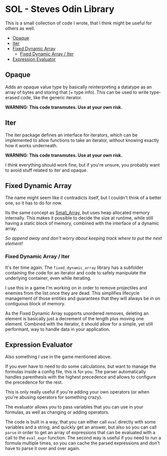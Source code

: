 # SOL - Steves Odin Library

This is a small collection of code I wrote, that I think might
be useful for others as well.

- [Opaque](#opaque)
- [Iter](#iter)
- [Fixed Dynamic Array](#fixed-dynamic-array)
  - [Fixed Dynamic Array / Iter](#fixed-dynamic-array--iter)
- [Expression Evaluator](#expression-evaluator)

## Opaque
Adds an opaque value type by basically reinterpreting a datatype as
an array of bytes and storing that (+ type info). This can be used
to write type-erased code, like the generic iterator.

**WARNING: This code transmutes. Use at your own risk.**

## Iter
The iter package defines an interface for iterators,
which can be implemented to allow functions to take an iterator,
without knowing exactly how it works underneath.

**WARNING: This code transmutes. Use at your own risk.**

I _think_ everything should work fine, but if you're unsure,
you probably want to avoid stuff related to iter and opaque.

## Fixed Dynamic Array
The name might seem like it contradicts itself,
but I couldn't think of a better one, so it has to do for now.

Its the same concept as [Small_Array](https://pkg.odin-lang.org/core/container/small_array/),
but uses heap allocated memory internally.
This makes it possible to decide the size at runtime,
while still having a static block of memory,
combined with the interface of a dynamic array.

_So append away and don't worry about keeping track where to put the next element!_

### Fixed Dynamic Array / Iter
It's iter time again. The `fixed_dynamic_array` library has a subfolder containing
the code for an iterator and code to safely manipulate the underlying container,
even while iterating.

I use this in a game I'm working on in order to remove projectiles and enemies
from the list once they are dead. This simplifies lifecycle management of those
entities and guarantees that they will always be in on contiguous block of memory.

As the Fixed Dynamic Array supports unordered removes, deleting an element is
basically just a decrement of the length plus moving one element.
Combined with the iterator, it should allow for a simple, yet still performant,
way to handle data in your application.

## Expression Evaluator
Also something I use in the game mentioned above.

If you ever have to need to do some calculations, but want to manage the formulas
inside a config file, this is for you. The parser automatically handles parenthesis
with the highest precedence and allows to configure the precedence for the rest.

This is only really useful if you're adding your own operators
(or when you're abusing operators for something crazy).

The evaluator allows you to pass variables that you can use in your formulas,
as well as changing or adding operators.

The code is built in a way, that you can either call `eval` directly with
some variables and a string, and quickly get an answer, but also so you
can call `parse` in order to get an array of expressions that can be evaluated
with a call to the `eval_expr` function. The second way is useful if you need to run
a formula multiple times, so you can cache the parsed expressions and
don't have to parse it over and over again.